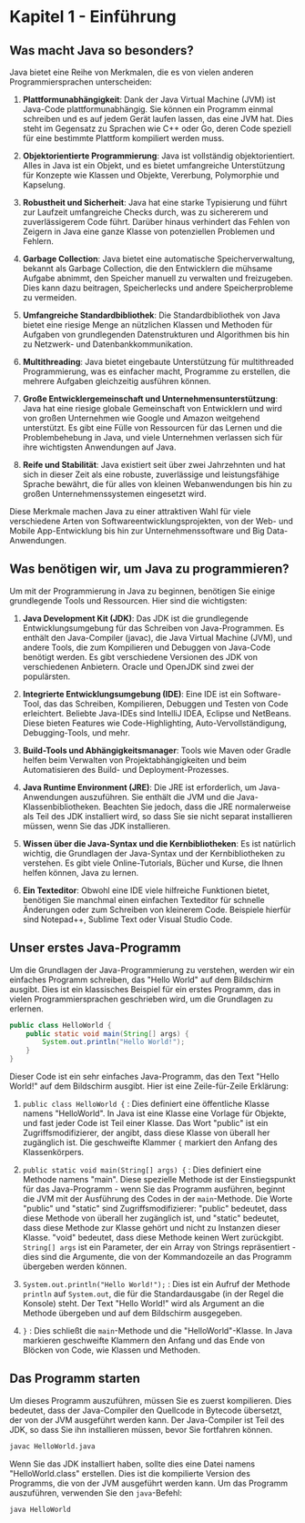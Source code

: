 # Kapitel 1 - Einführung

## Was macht Java so besonders?
Java bietet eine Reihe von Merkmalen, die es von vielen anderen Programmiersprachen unterscheiden:

1. **Plattformunabhängigkeit**: Dank der Java Virtual Machine (JVM) ist Java-Code plattformunabhängig. Sie können ein Programm einmal schreiben und es auf jedem Gerät laufen lassen, das eine JVM hat. Dies steht im Gegensatz zu Sprachen wie C++ oder Go, deren Code speziell für eine bestimmte Plattform kompiliert werden muss.

2. **Objektorientierte Programmierung**: Java ist vollständig objektorientiert. Alles in Java ist ein Objekt, und es bietet umfangreiche Unterstützung für Konzepte wie Klassen und Objekte, Vererbung, Polymorphie und Kapselung.

3. **Robustheit und Sicherheit**: Java hat eine starke Typisierung und führt zur Laufzeit umfangreiche Checks durch, was zu sichererem und zuverlässigerem Code führt. Darüber hinaus verhindert das Fehlen von Zeigern in Java eine ganze Klasse von potenziellen Problemen und Fehlern.

4. **Garbage Collection**: Java bietet eine automatische Speicherverwaltung, bekannt als Garbage Collection, die den Entwicklern die mühsame Aufgabe abnimmt, den Speicher manuell zu verwalten und freizugeben. Dies kann dazu beitragen, Speicherlecks und andere Speicherprobleme zu vermeiden.

5. **Umfangreiche Standardbibliothek**: Die Standardbibliothek von Java bietet eine riesige Menge an nützlichen Klassen und Methoden für Aufgaben von grundlegenden Datenstrukturen und Algorithmen bis hin zu Netzwerk- und Datenbankkommunikation.

6. **Multithreading**: Java bietet eingebaute Unterstützung für multithreaded Programmierung, was es einfacher macht, Programme zu erstellen, die mehrere Aufgaben gleichzeitig ausführen können.

7. **Große Entwicklergemeinschaft und Unternehmensunterstützung**: Java hat eine riesige globale Gemeinschaft von Entwicklern und wird von großen Unternehmen wie Google und Amazon weitgehend unterstützt. Es gibt eine Fülle von Ressourcen für das Lernen und die Problembehebung in Java, und viele Unternehmen verlassen sich für ihre wichtigsten Anwendungen auf Java.

8. **Reife und Stabilität**: Java existiert seit über zwei Jahrzehnten und hat sich in dieser Zeit als eine robuste, zuverlässige und leistungsfähige Sprache bewährt, die für alles von kleinen Webanwendungen bis hin zu großen Unternehmenssystemen eingesetzt wird.

Diese Merkmale machen Java zu einer attraktiven Wahl für viele verschiedene Arten von Softwareentwicklungsprojekten, von der Web- und Mobile App-Entwicklung bis hin zur Unternehmenssoftware und Big Data-Anwendungen.

## Was benötigen wir, um Java zu programmieren?
Um mit der Programmierung in Java zu beginnen, benötigen Sie einige grundlegende Tools und Ressourcen. Hier sind die wichtigsten:

1. **Java Development Kit (JDK)**: Das JDK ist die grundlegende Entwicklungsumgebung für das Schreiben von Java-Programmen. Es enthält den Java-Compiler (javac), die Java Virtual Machine (JVM), und andere Tools, die zum Kompilieren und Debuggen von Java-Code benötigt werden. Es gibt verschiedene Versionen des JDK von verschiedenen Anbietern. Oracle und OpenJDK sind zwei der populärsten.

2. **Integrierte Entwicklungsumgebung (IDE)**: Eine IDE ist ein Software-Tool, das das Schreiben, Kompilieren, Debuggen und Testen von Code erleichtert. Beliebte Java-IDEs sind IntelliJ IDEA, Eclipse und NetBeans. Diese bieten Features wie Code-Highlighting, Auto-Vervollständigung, Debugging-Tools, und mehr.

3. **Build-Tools und Abhängigkeitsmanager**: Tools wie Maven oder Gradle helfen beim Verwalten von Projektabhängigkeiten und beim Automatisieren des Build- und Deployment-Prozesses.

4. **Java Runtime Environment (JRE)**: Die JRE ist erforderlich, um Java-Anwendungen auszuführen. Sie enthält die JVM und die Java-Klassenbibliotheken. Beachten Sie jedoch, dass die JRE normalerweise als Teil des JDK installiert wird, so dass Sie sie nicht separat installieren müssen, wenn Sie das JDK installieren.

5. **Wissen über die Java-Syntax und die Kernbibliotheken**: Es ist natürlich wichtig, die Grundlagen der Java-Syntax und der Kernbibliotheken zu verstehen. Es gibt viele Online-Tutorials, Bücher und Kurse, die Ihnen helfen können, Java zu lernen.

6. **Ein Texteditor**: Obwohl eine IDE viele hilfreiche Funktionen bietet, benötigen Sie manchmal einen einfachen Texteditor für schnelle Änderungen oder zum Schreiben von kleinerem Code. Beispiele hierfür sind Notepad++, Sublime Text oder Visual Studio Code.

## Unser erstes Java-Programm
Um die Grundlagen der Java-Programmierung zu verstehen, werden wir ein einfaches Programm schreiben, das "Hello World" auf dem Bildschirm ausgibt. Dies ist ein klassisches Beispiel für ein erstes Programm, das in vielen Programmiersprachen geschrieben wird, um die Grundlagen zu erlernen.

```java
public class HelloWorld {
    public static void main(String[] args) {
        System.out.println("Hello World!");
    }
}
```
Dieser Code ist ein sehr einfaches Java-Programm, das den Text "Hello World!" auf dem Bildschirm ausgibt. Hier ist eine Zeile-für-Zeile Erklärung:

1. `public class HelloWorld {` : Dies definiert eine öffentliche Klasse namens "HelloWorld". In Java ist eine Klasse eine Vorlage für Objekte, und fast jeder Code ist Teil einer Klasse. Das Wort "public" ist ein Zugriffsmodifizierer, der angibt, dass diese Klasse von überall her zugänglich ist. Die geschweifte Klammer `{` markiert den Anfang des Klassenkörpers.

2. `public static void main(String[] args) {` : Dies definiert eine Methode namens "main". Diese spezielle Methode ist der Einstiegspunkt für das Java-Programm - wenn Sie das Programm ausführen, beginnt die JVM mit der Ausführung des Codes in der `main`-Methode. Die Worte "public" und "static" sind Zugriffsmodifizierer: "public" bedeutet, dass diese Methode von überall her zugänglich ist, und "static" bedeutet, dass diese Methode zur Klasse gehört und nicht zu Instanzen dieser Klasse. "void" bedeutet, dass diese Methode keinen Wert zurückgibt. `String[] args` ist ein Parameter, der ein Array von Strings repräsentiert - dies sind die Argumente, die von der Kommandozeile an das Programm übergeben werden können.

3. `System.out.println("Hello World!");` : Dies ist ein Aufruf der Methode `println` auf `System.out`, die für die Standardausgabe (in der Regel die Konsole) steht. Der Text "Hello World!" wird als Argument an die Methode übergeben und auf dem Bildschirm ausgegeben.

4. `}` : Dies schließt die `main`-Methode und die "HelloWorld"-Klasse. In Java markieren geschweifte Klammern den Anfang und das Ende von Blöcken von Code, wie Klassen und Methoden.

## Das Programm starten
Um dieses Programm auszuführen, müssen Sie es zuerst kompilieren. Dies bedeutet, dass der Java-Compiler den Quellcode in Bytecode übersetzt, der von der JVM ausgeführt werden kann. Der Java-Compiler ist Teil des JDK, so dass Sie ihn installieren müssen, bevor Sie fortfahren können.
```bash
javac HelloWorld.java
```

Wenn Sie das JDK installiert haben, sollte dies eine Datei namens "HelloWorld.class" erstellen. Dies ist die kompilierte Version des Programms, die von der JVM ausgeführt werden kann. Um das Programm auszuführen, verwenden Sie den `java`-Befehl:
```bash
java HelloWorld
```

